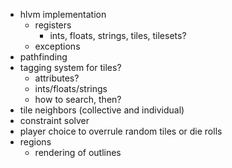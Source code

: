 * hlvm implementation
    - registers
        - ints, floats, strings, tiles, tilesets?
    - exceptions
* pathfinding
* tagging system for tiles?
    - attributes?
    - ints/floats/strings
    - how to search, then?
* tile neighbors (collective and individual)
* constraint solver
* player choice to overrule random tiles or die rolls
* regions
    - rendering of outlines
